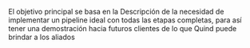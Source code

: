El objetivo principal se basa en la Descripción de la necesidad de implementar un pipeline ideal con todas las etapas completas, para así tener una demostración hacia futuros clientes de lo que Quind puede brindar a los aliados